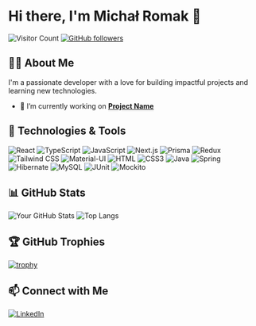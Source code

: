 # Hi there, I'm Michał Romak 👋

![Visitor Count](https://visitor-badge.laobi.icu/badge?page_id=MrBlaBlak.MrBlaBlak)
[![GitHub followers](https://img.shields.io/github/followers/MrBlaBlak?label=Follow&style=social)](https://github.com/MrBlaBlak)

## 👨‍💻 About Me

I'm a passionate developer with a love for building impactful projects and learning new technologies.

- 🔭 I’m currently working on **[Project Name](https://github.com/MrBlaBlak/Ranking_system_fullstack_nextjs)**

## 🔧 Technologies & Tools

![React](https://img.shields.io/badge/-React-333333?style=flat&logo=react)
![TypeScript](https://img.shields.io/badge/-TypeScript-333333?style=flat&logo=typescript)
![JavaScript](https://img.shields.io/badge/-JavaScript-333333?style=flat&logo=javascript)
![Next.js](https://img.shields.io/badge/-Next.js-333333?style=flat&logo=next.js)
![Prisma](https://img.shields.io/badge/-Prisma-333333?style=flat&logo=prisma)
![Redux](https://img.shields.io/badge/-Redux-333333?style=flat&logo=redux)
![Tailwind CSS](https://img.shields.io/badge/-Tailwind%20CSS-333333?style=flat&logo=tailwind-css)
![Material-UI](https://img.shields.io/badge/-Material--UI-333333?style=flat&logo=material-ui)
![HTML](https://img.shields.io/badge/-HTML-333333?style=flat&logo=html5)
![CSS3](https://img.shields.io/badge/-CSS3-333333?style=flat&logo=css3)
![Java](https://img.shields.io/badge/-Java-333333?style=flat&logo=java)
![Spring](https://img.shields.io/badge/-Spring-333333?style=flat&logo=spring)
![Hibernate](https://img.shields.io/badge/-Hibernate-333333?style=flat&logo=hibernate)
![MySQL](https://img.shields.io/badge/-MySQL-333333?style=flat&logo=mysql)
![JUnit](https://img.shields.io/badge/-JUnit-333333?style=flat&logo=junit5)
![Mockito](https://img.shields.io/badge/-Mockito-333333?style=flat&logo=mockito)

## 📊 GitHub Stats

![Your GitHub Stats](https://github-readme-stats.vercel.app/api?username=MrBlaBlak&show_icons=true&hide_border=true)
![Top Langs](https://github-readme-stats.vercel.app/api/top-langs/?username=MrBlaBlak&layout=compact&hide_border=true)

## 🏆 GitHub Trophies

[![trophy](https://github-profile-trophy.vercel.app/?username=MrBlaBlak&theme=onedark&row=1&column=7)](https://github.com/ryo-ma/github-profile-trophy)

## 📫 Connect with Me

[![LinkedIn](https://img.shields.io/badge/-LinkedIn-0077B5?style=flat&logo=linkedin&logoColor=white)](https://linkedin.com/in/michalromak)


